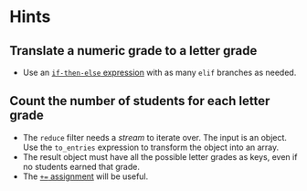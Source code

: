 # Hints

## Translate a numeric grade to a letter grade

- Use an [`if-then-else` expression][jq-man-if] with as many `elif` branches as needed.

## Count the number of students for each letter grade

- The `reduce` filter needs a _stream_ to iterate over.
  The input is an object.
  Use the `to_entries` expression to transform the object into an array.
- The result object must have all the possible letter grades as keys, even if no students earned that grade.
- The [`+=` assignment][jq-man-arith-assign] will be useful.

[jq-man-if]: https://jqlang.github.io/jq/manual/v1.6/#if-then-else
[jq-man-arith-assign]: https://jqlang.github.io/jq/manual/v1.6/#Arithmeticupdate-assignment:+=,-=,*=,/=,%=,//=
